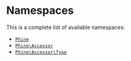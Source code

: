 Namespaces
==========

This is a complete list of available namespaces:

- [`Phine`](Phine)
- [`Phine\Accessor`](Phine/Accessor)
- [`Phine\Accessor\Type`](Phine/Accessor/Type)
